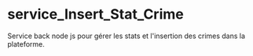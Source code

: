 # service_Insert_Stat_Crime
Service back node js pour gérer les stats et l'insertion des crimes dans la plateforme.
